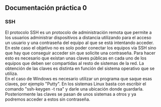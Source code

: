 ## Documentación práctica 0
### SSH
El protocolo SSH es un protocolo de administración remota que 
permite a los usuarios administrar dispositivos a distancia utilizando para el 
acceso un usuario y una contraseña del equipo al que se está intentando acceder.
En este caso el objetivo no es solo poder conectar los equipos vía SSH sino que 
hay que conseguir acceder sin que solicite una contraseña. Para hacer esto es necesario
que existan unas claves públicas en cada uno de los equipos que deben ser 
compartidas al resto de sistemas de la red. La obtención de las claves es distinta
en función del sistema operativo que se utiliza.  
En el caso de Windows es necesario utilizar un programa que saque esas claves, 
por ejemplo "Putty". En los sistemas Linux basta con escribir el comando "ssh-keygen -t rsa"
y darle una ubicación donde guardarla.  
Posteriormente las claves se pasan de unos sistemas a otros y ya podremos acceder a estos sin contraseña.